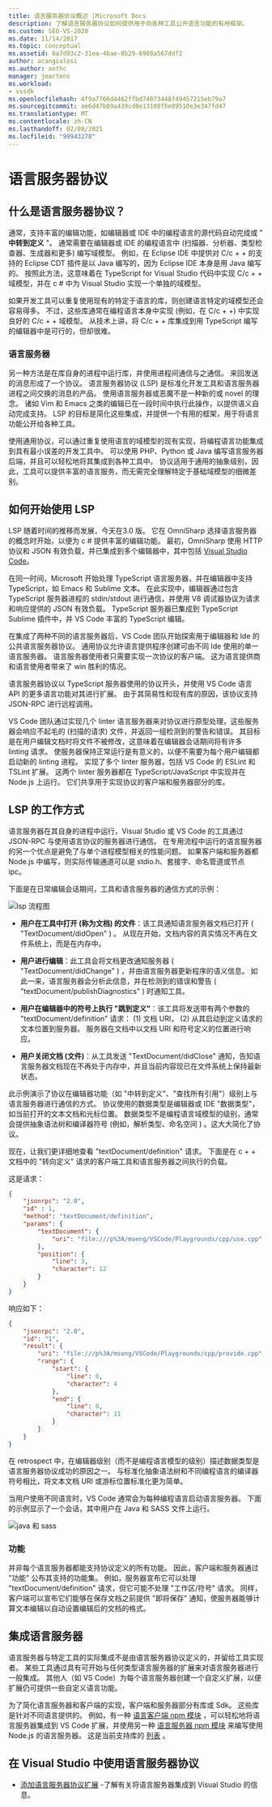 ```yaml
---
title: 语言服务器协议概述 |Microsoft Docs
description: 了解语言服务器协议如何提供用于向各种工具公开语言功能的有用框架。
ms.custom: SEO-VS-2020
ms.date: 11/14/2017
ms.topic: conceptual
ms.assetid: 6a7d93c2-31ea-4bae-8b29-6988a567ddf2
author: acangialosi
ms.author: anthc
manager: jmartens
ms.workload:
- vssdk
ms.openlocfilehash: 4f9a7766d4462ffbd74073448f49457215eb79a7
ms.sourcegitcommit: ae6d47b09a439cd0e13180f5e89510e3e347fd47
ms.translationtype: MT
ms.contentlocale: zh-CN
ms.lasthandoff: 02/08/2021
ms.locfileid: "99943278"
---
```

# <a name="language-server-protocol"></a>语言服务器协议

## <a name="what-is-the-language-server-protocol"></a>什么是语言服务器协议？

通常，支持丰富的编辑功能，如编辑器或 IDE 中的编程语言的源代码自动完成或 " **中转到定义** "。 通常需要在编辑器或 IDE 的编程语言中 (扫描器、分析器、类型检查器、生成器和更多) 编写域模型。 例如，在 Eclipse IDE 中提供对 C/c + + 的支持的 Eclipse CDT 插件是以 Java 编写的，因为 Eclipse IDE 本身是用 Java 编写的。 按照此方法，这意味着在 TypeScript for Visual Studio 代码中实现 C/c + + 域模型，并在 c # 中为 Visual Studio 实现一个单独的域模型。

如果开发工具可以重复使用现有的特定于语言的库，则创建语言特定的域模型还会容易得多。 不过，这些库通常在编程语言本身中实现 (例如，在 C/c + +) 中实现良好的 C/c + + 域模型。 从技术上讲，将 C/c + + 库集成到用 TypeScript 编写的编辑器中是可行的，但却很难。

### <a name="language-servers"></a>语言服务器

另一种方法是在库自身的进程中运行库，并使用进程间通信与之通信。 来回发送的消息形成了一个协议。 语言服务器协议 (LSP) 是标准化开发工具和语言服务器进程之间交换的消息的产品。 使用语言服务器或恶魔不是一种新的或 novel 的理念。 诸如 Vim 和 Emacs 之类的编辑已在一段时间中执行此操作，以提供语义自动完成支持。 LSP 的目标是简化这些集成，并提供一个有用的框架，用于将语言功能公开给各种工具。

使用通用协议，可以通过重复使用语言的域模型的现有实现，将编程语言功能集成到具有最小误差的开发工具中。 可以使用 PHP、Python 或 Java 编写语言服务器后端，并且可以轻松地将其集成到各种工具中。 协议适用于通用的抽象级别，因此，工具可以提供丰富的语言服务，而无需完全理解特定于基础域模型的细微差别。

## <a name="how-work-on-the-lsp-started"></a>如何开始使用 LSP

LSP 随着时间的推移而发展，今天在3.0 版。 它在 OmniSharp 选择语言服务器的概念时开始，以便为 c # 提供丰富的编辑功能。 最初，OmniSharp 使用 HTTP 协议和 JSON 有效负载，并已集成到多个编辑器中，其中包括 [Visual Studio Code](https://code.visualstudio.com)。

在同一时间，Microsoft 开始处理 TypeScript 语言服务器，并在编辑器中支持 TypeScript，如 Emacs 和 Sublime 文本。 在此实现中，编辑器通过包含 TypeScript 服务器进程的 stdin/stdout 进行通信，并使用 V8 调试器协议为请求和响应提供的 JSON 有效负载。 TypeScript 服务器已集成到 TypeScript Sublime 插件中，并 VS Code 丰富的 TypeScript 编辑。

在集成了两种不同的语言服务器后，VS Code 团队开始探索用于编辑器和 Ide 的公共语言服务器协议。 通用协议允许语言提供程序创建可由不同 Ide 使用的单一语言服务器。 语言服务器使用者只需要实现一次协议的客户端。 这为语言提供商和语言使用者带来了 win 胜利的情况。

语言服务器协议以 TypeScript 服务器使用的协议开头，并使用 VS Code 语言 API 的更多语言功能对其进行扩展。 由于其简易性和现有库的原因，该协议支持 JSON-RPC 进行远程调用。

VS Code 团队通过实现几个 linter 语言服务器来对协议进行原型处理，这些服务器会响应不起毛的 (扫描的请求) 文件，并返回一组检测到的警告和错误。 其目标是在用户编辑文档时将文件不被修改，这意味着在编辑器会话期间将有许多 linting 请求。 使服务器保持正常运行是有意义的，以便不需要为每个用户编辑都启动新的 linting 进程。 实现了多个 linter 服务器，包括 VS Code 的 ESLint 和 TSLint 扩展。 这两个 linter 服务器都在 TypeScript/JavaScript 中实现并在 Node.js 上运行。 它们共享用于实现协议的客户端和服务器部分的库。

## <a name="how-the-lsp-works"></a>LSP 的工作方式

语言服务器在其自身的进程中运行，Visual Studio 或 VS Code 的工具通过 JSON-RPC 与使用语言协议的服务器进行通信。 在专用流程中运行的语言服务器的另一个优点是避免了与单个进程模型相关的性能问题。 如果客户端和服务器都 Node.js 中编写，则实际传输通道可以是 stdio.h、套接字、命名管道或节点 ipc。

下面是在日常编辑会话期间，工具和语言服务器的通信方式的示例：

![lsp 流程图](media/lsp-flow-diagram.png)

* **用户在工具中打开 (称为文档) 的文件**：该工具通知语言服务器文档已打开 ( "TextDocument/didOpen" ) 。 从现在开始，文档内容的真实情况不再在文件系统上，而是在内存中。

* **用户进行编辑**：此工具会将文档更改通知服务器 ( "TextDocument/didChange" ) ，并由语言服务器更新程序的语义信息。 如此一来，语言服务器会分析此信息，并在检测到的错误和警告 ( "textDocument/publishDiagnostics" ) 时通知工具。

* **用户在编辑器中的符号上执行 "跳到定义"**：该工具将发送带有两个参数的 "textDocument/definition" 请求： (1) 文档 URI， (2) 从其启动到定义请求的文本位置到服务器。 服务器在文档中以文档 URI 和符号定义的位置进行响应。

* **用户关闭文档 (文件)**：从工具发送 "TextDocument/didClose" 通知，告知语言服务器文档现在不再处于内存中，并且当前内容现已在文件系统上保持最新状态。

此示例演示了协议在编辑器功能（如 "中转到定义"、"查找所有引用"）级别上与语言服务器进行通信的方式。 协议使用的数据类型是编辑器或 IDE "数据类型"，如当前打开的文本文档和光标位置。 数据类型不是编程语言域模型的级别，通常会提供抽象语法树和编译器符号 (例如，解析类型、命名空间 ) 。这大大简化了协议。

现在，让我们更详细地查看 "textDocument/definition" 请求。 下面是在 c + + 文档中的 "转向定义" 请求的客户端工具和语言服务器之间执行的负载。

这是请求：

```json
{
    "jsonrpc": "2.0",
    "id" : 1,
    "method": "textDocument/definition",
    "params": {
        "textDocument": {
            "uri": "file:///p%3A/mseng/VSCode/Playgrounds/cpp/use.cpp"
        },
        "position": {
            "line": 3,
            "character": 12
        }
    }
}
```

响应如下：

```json
{
    "jsonrpc": "2.0",
    "id": "1",
    "result": {
        "uri": "file:///p%3A/mseng/VSCode/Playgrounds/cpp/provide.cpp",
        "range": {
            "start": {
                "line": 0,
                "character": 4
            },
            "end": {
                "line": 0,
                "character": 11
            }
        }
    }
}
```

在 retrospect 中，在编辑器级别（而不是编程语言模型的级别）描述数据类型是语言服务器协议成功的原因之一。 与标准化抽象语法树和不同编程语言的编译器符号相比，将文本文档 URI 或游标位置标准化更为简单。

当用户使用不同语言时，VS Code 通常会为每种编程语言启动语言服务器。 下面的示例显示了一个会话，其中用户在 Java 和 SASS 文件上运行。

![java 和 sass](media/lsp-java-and-sass.png)

### <a name="capabilities"></a>功能

并非每个语言服务器都能支持协议定义的所有功能。 因此，客户端和服务器通过 "功能" 公布其支持的功能集。 例如，服务器宣布它可以处理 "textDocument/definition" 请求，但它可能不处理 "工作区/符号" 请求。 同样，客户端可以宣布它们能够在保存文档之前提供 "即将保存" 通知，使服务器能够计算文本编辑以自动设置编辑后的文档的格式。

## <a name="integrating-a-language-server"></a>集成语言服务器

语言服务器与特定工具的实际集成不是由语言服务器协议定义的，并留给工具实现者。 某些工具通过具有可开始与任何类型语言服务器的扩展来对语言服务器进行一般集成。 其他人（如 VS Code）为每个语言服务器创建一个自定义扩展，以便扩展仍可提供一些自定义语言功能。

为了简化语言服务器和客户端的实现，客户端和服务器部分有库或 Sdk。 这些库是针对不同语言提供的。 例如，有一种 [语言客户端 npm 模块](https://www.npmjs.com/package/vscode-languageclient) ，可以轻松地将语言服务器集成到 VS Code 扩展，并使用另一种 [语言服务器 npm 模块](https://www.npmjs.com/package/vscode-languageserver) 来编写使用 Node.js 的语言服务器。 这是当前支持库的 [列表](https://github.com/Microsoft/language-server-protocol/wiki/Protocol-Implementations) 。

## <a name="using-the-language-server-protocol-in-visual-studio"></a>在 Visual Studio 中使用语言服务器协议

* [添加语言服务器协议扩展](adding-an-lsp-extension.md) -了解有关将语言服务器集成到 Visual Studio 的信息。
